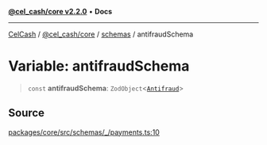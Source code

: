 [**@cel_cash/core v2.2.0**](../../README.md) • **Docs**

***

[CelCash](../../../../packages.md) / [@cel\_cash/core](../../README.md) / [schemas](../README.md) / antifraudSchema

# Variable: antifraudSchema

> `const` **antifraudSchema**: `ZodObject`\<[`Antifraud`](../../types/type-aliases/Antifraud.md)\>

## Source

[packages/core/src/schemas/\_/payments.ts:10](https://github.com/Pyxlab/celcash/blob/f7cdc752c29f8a0dcef033e212602412d2050afc/packages/core/src/schemas/_/payments.ts#L10)
